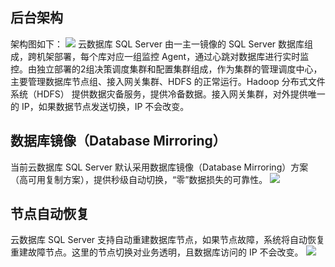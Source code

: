 ## 后台架构
架构图如下：
![](https://main.qcloudimg.com/raw/ece530a79e57cf0c0fd2d725772ceb1a.png)
云数据库 SQL Server 由一主一镜像的 SQL Server 数据库组成，跨机架部署，每个库对应一组监控 Agent，通过心跳对数据库进行实时监控。由独立部署的2组决策调度集群和配置集群组成，作为集群的管理调度中心，主要管理数据库节点组、接入网关集群、HDFS 的正常运行。Hadoop 分布式文件系统（HDFS） 提供数据灾备服务，提供冷备数据。接入网关集群，对外提供唯一的 IP，如果数据节点发送切换，IP 不会改变。

## 数据库镜像（Database Mirroring）
当前云数据库 SQL Server 默认采用数据库镜像（Database Mirroring）方案（高可用复制方案），提供秒级自动切换，“零”数据损失的可靠性。
![](https://main.qcloudimg.com/raw/c93d18bdf946afbaefb2f9d345186913.jpg)

## 节点自动恢复
云数据库 SQL Server 支持自动重建数据库节点，如果节点故障，系统将自动恢复重建故障节点。这里的节点切换对业务透明，且数据库访问的 IP 不会改变。
![](https://main.qcloudimg.com/raw/cd4b73ec5c53454a3248ac413078ef3f.png)


